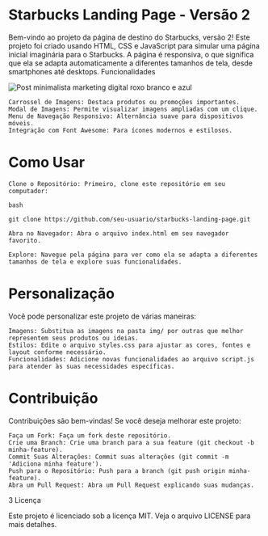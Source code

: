 # Starbucks Landing Page - Versão 2

Bem-vindo ao projeto da página de destino do Starbucks, versão 2! Este projeto foi criado usando HTML, CSS e JavaScript para simular uma página inicial imaginária para o Starbucks. A página é responsiva, o que significa que ela se adapta automaticamente a diferentes tamanhos de tela, desde smartphones até desktops.
Funcionalidades

![Post minimalista marketing digital roxo branco e azul](https://github.com/thmedu/Projeto-Starbucks/assets/141462806/a325e27f-6fc9-4ff7-9b70-9870c0a8c1ab)

    Carrossel de Imagens: Destaca produtos ou promoções importantes.
    Modal de Imagens: Permite visualizar imagens ampliadas com um clique.
    Menu de Navegação Responsivo: Alternância suave para dispositivos móveis.
    Integração com Font Awesome: Para ícones modernos e estilosos.


# Como Usar

    Clone o Repositório: Primeiro, clone este repositório em seu computador:

    bash

    git clone https://github.com/seu-usuario/starbucks-landing-page.git

    Abra no Navegador: Abra o arquivo index.html em seu navegador favorito.

    Explore: Navegue pela página para ver como ela se adapta a diferentes tamanhos de tela e explore suas funcionalidades.

# Personalização

Você pode personalizar este projeto de várias maneiras:

    Imagens: Substitua as imagens na pasta img/ por outras que melhor representem seus produtos ou ideias.
    Estilos: Edite o arquivo styles.css para ajustar as cores, fontes e layout conforme necessário.
    Funcionalidades: Adicione novas funcionalidades ao arquivo script.js para atender às suas necessidades específicas.

# Contribuição

Contribuições são bem-vindas! Se você deseja melhorar este projeto:

    Faça um Fork: Faça um fork deste repositório.
    Crie uma Branch: Crie uma branch para a sua feature (git checkout -b minha-feature).
    Commit Suas Alterações: Commit suas alterações (git commit -m 'Adiciona minha feature').
    Push para o Repositório: Push para a branch (git push origin minha-feature).
    Abra um Pull Request: Abra um Pull Request explicando suas mudanças.

3 Licença

Este projeto é licenciado sob a licença MIT. Veja o arquivo LICENSE para mais detalhes.
